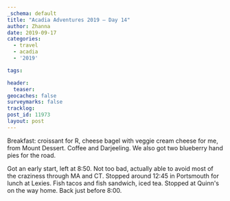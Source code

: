 ```yaml
---
_schema: default
title: "Acadia Adventures 2019 – Day 14"
author: Zhanna
date: 2019-09-17
categories: 
  - travel
  - acadia
  - '2019'

tags:

header:
  teaser:
geocaches: false
surveymarks: false
tracklog: 
post_id: 11973
layout: post  
---
```


Breakfast: croissant for R, cheese bagel with veggie cream cheese for me, from Mount Dessert. Coffee and Darjeeling. We also got two blueberry hand pies for the road.

Got an early start, left at 8:50. Not too bad, actually able to avoid most of the craziness through MA and CT. Stopped around 12:45 in Portsmouth for lunch at Lexies. Fish tacos and fish sandwich, iced tea. Stopped at Quinn's on the way home. Back just before 8:00.